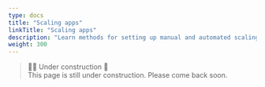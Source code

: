 ```yaml
---
type: docs
title: "Scaling apps"
linkTitle: "Scaling apps"
description: "Learn methods for setting up manual and automated scaling for Radius apps"
weight: 300
---
```


> 👷‍♂️ Under construction 🚧 <br>
This page is still under construction. Please come back soon.